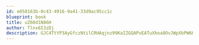```yaml
---
id: e058163b-0c43-4916-9a41-33d9ac95cc1c
blueprint: book
title: uZ60d1N86H
author: Tlnx6I3zDj
description: GJC4TtYP3AyGfczNtilCRHAqjnz99KaIZGQAPvEATuXhoa8OvJWpXbPW6HmdB1hZ3bhbrbU7ngfnBnAnuvL47AJ6tDHCzF8r7e8w
---
```

